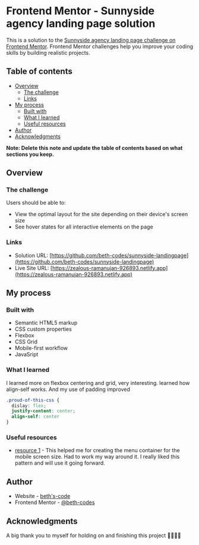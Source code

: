# Frontend Mentor - Sunnyside agency landing page solution

This is a solution to the [Sunnyside agency landing page challenge on Frontend Mentor](https://www.frontendmentor.io/challenges/sunnyside-agency-landing-page-7yVs3B6ef). Frontend Mentor challenges help you improve your coding skills by building realistic projects.

## Table of contents

- [Overview](#overview)
  - [The challenge](#the-challenge)
  - [Links](#links)
- [My process](#my-process)
  - [Built with](#built-with)
  - [What I learned](#what-i-learned)
  - [Useful resources](#useful-resources)
- [Author](#author)
- [Acknowledgments](#acknowledgments)

**Note: Delete this note and update the table of contents based on what sections you keep.**

## Overview

### The challenge

Users should be able to:

- View the optimal layout for the site depending on their device's screen size
- See hover states for all interactive elements on the page

### Links

- Solution URL: [https://github.com/beth-codes/sunnyside-landingpage](https://github.com/beth-codes/sunnyside-landingpage)
- Live Site URL: [https://zealous-ramanujan-926893.netlify.app](https://zealous-ramanujan-926893.netlify.app)

## My process

### Built with

- Semantic HTML5 markup
- CSS custom properties
- Flexbox
- CSS Grid
- Mobile-first workflow
- JavaSript

### What I learned

I learned more on flexbox centering and grid, very interesting. learned how align-self works. And my use of padding improved



```css
.proud-of-this-css {
  dislay: flex;
  justify-content: center;
  align-self: center
}
```


### Useful resources

- [resource 1](https://stackoverflow.com/questions/16180107/arrow-box-with-css) - This helped me for creating the menu container for the mobile screen size. Had to work my way around it. I really liked this pattern and will use it going forward.

## Author

- Website - [beth's-code](https://www.your-site.com)
- Frontend Mentor - [@beth-codes](https://www.frontendmentor.io/profile/beth-codes)


## Acknowledgments

A big thank you to myself for holding on and finishing this project 👏🏼👏🏼
